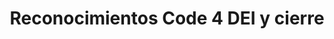 ---
id: b10
title: "Reconocimientos Code 4 DEI y cierre"
slug: /reconocimientos-code4ddei-y-cierre
speakers:
format: session
block: h1-bb-2024
time_start: 2024-05-09T18:05:00-06:00
time_end: 2024-05-09T18:35:00-06:00
video:
slides:
---